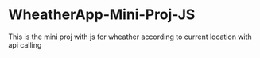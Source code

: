 # WheatherApp-Mini-Proj-JS
This is the mini proj with js for wheather according to current location with api calling
